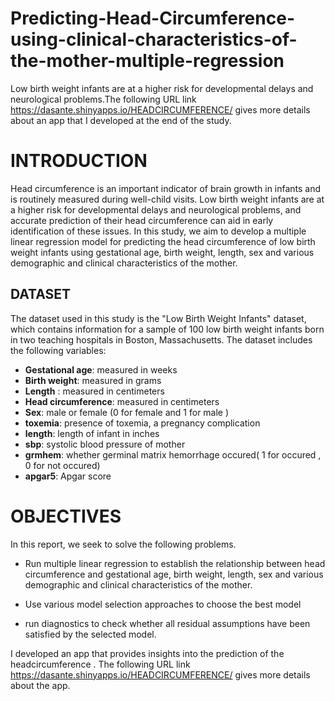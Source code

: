 # Predicting-Head-Circumference-using-clinical-characteristics-of-the-mother-multiple-regression
Low birth weight infants are at a higher risk for developmental delays and neurological problems.The following URL link https://dasante.shinyapps.io/HEADCIRCUMFERENCE/ gives more details about an app that I developed at the end of the study. 

# INTRODUCTION
Head circumference is an important indicator of brain growth in infants and is routinely measured during well-child visits. Low birth weight infants are at a higher risk for developmental delays and neurological problems, and accurate prediction of their head circumference can aid in early identification of these issues. In this study, we aim to develop a multiple linear regression model for predicting the head circumference of low birth weight infants using gestational age, birth weight, length,  sex and various demographic and clinical characteristics of the mother.


## DATASET 
The dataset used in this study is the "Low Birth Weight Infants" dataset, which contains information for a sample of 100 low birth weight infants born in two teaching hospitals in Boston, Massachusetts. The dataset includes the following variables:

* **Gestational age**: measured in weeks
* **Birth weight**: measured in grams
* **Length** : measured in centimeters
* **Head circumference**: measured in centimeters
* **Sex**: male or female (0 for female and 1 for male )
* **toxemia**: presence of toxemia, a pregnancy complication
* **length**: length of infant in inches
* **sbp**: systolic blood pressure of mother
* **grmhem**: whether germinal matrix hemorrhage occured( 1 for occured , 0 for not occured)
* **apgar5**: Apgar score 

# OBJECTIVES 
In this report, we seek to solve the following problems.

*	Run multiple linear regression to establish the relationship between head circumference and gestational age, birth weight, length,  sex and various demographic and clinical characteristics of the mother.

* Use various model selection approaches to choose the best model

*	run diagnostics to check whether all residual assumptions have been satisfied by the selected model.

I developed an app that provides insights into the prediction of the headcircumference . The following URL link https://dasante.shinyapps.io/HEADCIRCUMFERENCE/  gives more details about the app. 
